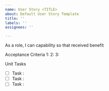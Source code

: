 ```yaml
---
name: User Story <TITLE>
about: Default User Story Template
title: ''
labels: ''
assignees: ''

---
```


As a role, I can capability so that received benefit

Acceptance Criteria
1:
2:
3:

Unit Tasks
- [ ] Task :
- [ ] Task : 
- [ ] Task :
